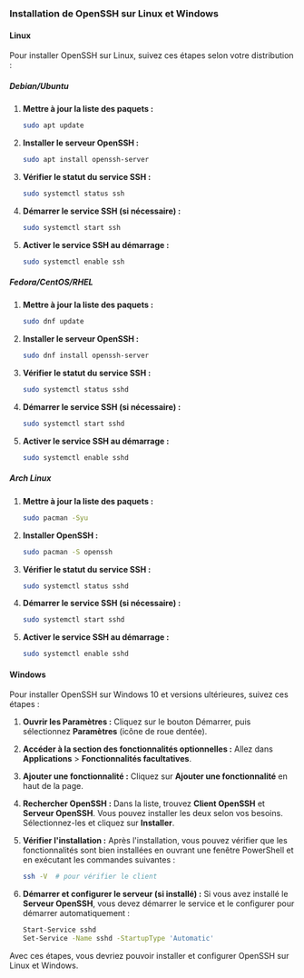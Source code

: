 ### Installation de OpenSSH sur Linux et Windows

#### Linux

Pour installer OpenSSH sur Linux, suivez ces étapes selon votre distribution :

##### Debian/Ubuntu

1. **Mettre à jour la liste des paquets :**
   ```sh
   sudo apt update
   ```

2. **Installer le serveur OpenSSH :**
   ```sh
   sudo apt install openssh-server
   ```

3. **Vérifier le statut du service SSH :**
   ```sh
   sudo systemctl status ssh
   ```

4. **Démarrer le service SSH (si nécessaire) :**
   ```sh
   sudo systemctl start ssh
   ```

5. **Activer le service SSH au démarrage :**
   ```sh
   sudo systemctl enable ssh
   ```

##### Fedora/CentOS/RHEL

1. **Mettre à jour la liste des paquets :**
   ```sh
   sudo dnf update
   ```

2. **Installer le serveur OpenSSH :**
   ```sh
   sudo dnf install openssh-server
   ```

3. **Vérifier le statut du service SSH :**
   ```sh
   sudo systemctl status sshd
   ```

4. **Démarrer le service SSH (si nécessaire) :**
   ```sh
   sudo systemctl start sshd
   ```

5. **Activer le service SSH au démarrage :**
   ```sh
   sudo systemctl enable sshd
   ```

##### Arch Linux

1. **Mettre à jour la liste des paquets :**
   ```sh
   sudo pacman -Syu
   ```

2. **Installer OpenSSH :**
   ```sh
   sudo pacman -S openssh
   ```

3. **Vérifier le statut du service SSH :**
   ```sh
   sudo systemctl status sshd
   ```

4. **Démarrer le service SSH (si nécessaire) :**
   ```sh
   sudo systemctl start sshd
   ```

5. **Activer le service SSH au démarrage :**
   ```sh
   sudo systemctl enable sshd
   ```

#### Windows

Pour installer OpenSSH sur Windows 10 et versions ultérieures, suivez ces étapes :

1. **Ouvrir les Paramètres :**
   Cliquez sur le bouton Démarrer, puis sélectionnez **Paramètres** (icône de roue dentée).

2. **Accéder à la section des fonctionnalités optionnelles :**
   Allez dans **Applications** > **Fonctionnalités facultatives**.

3. **Ajouter une fonctionnalité :**
   Cliquez sur **Ajouter une fonctionnalité** en haut de la page.

4. **Rechercher OpenSSH :**
   Dans la liste, trouvez **Client OpenSSH** et **Serveur OpenSSH**. Vous pouvez installer les deux selon vos besoins. Sélectionnez-les et cliquez sur **Installer**.

5. **Vérifier l'installation :**
   Après l'installation, vous pouvez vérifier que les fonctionnalités sont bien installées en ouvrant une fenêtre PowerShell et en exécutant les commandes suivantes :
   ```sh
   ssh -V  # pour vérifier le client
   ```

6. **Démarrer et configurer le serveur (si installé) :**
   Si vous avez installé le **Serveur OpenSSH**, vous devez démarrer le service et le configurer pour démarrer automatiquement :
   ```sh
   Start-Service sshd
   Set-Service -Name sshd -StartupType 'Automatic'
   ```

Avec ces étapes, vous devriez pouvoir installer et configurer OpenSSH sur Linux et Windows.
